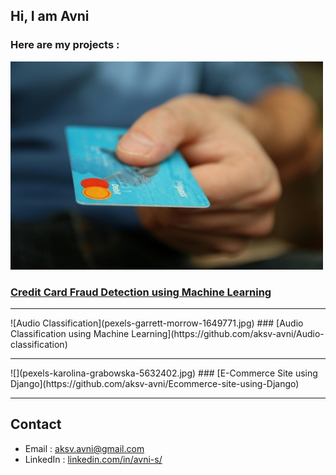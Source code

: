 ## Hi, I am Avni

### Here are my projects :

![credit card fraud detection](credit-card.jpg)
### [Credit Card Fraud Detection using Machine Learning](https://github.com/aksv-avni/credit-card-fraud-detection-using-ML)
<hr>
![Audio Classification](pexels-garrett-morrow-1649771.jpg)
### [Audio Classification using Machine Learning](https://github.com/aksv-avni/Audio-classification)
<hr>
![](pexels-karolina-grabowska-5632402.jpg)
### [E-Commerce Site using Django](https://github.com/aksv-avni/Ecommerce-site-using-Django)
<hr>

## Contact
- Email : [aksv.avni@gmail.com](mailto:aksv.avni@gmail.com)
- LinkedIn : [linkedin.com/in/avni-s/](https://www.linkedin.com/in/avni-s/)

